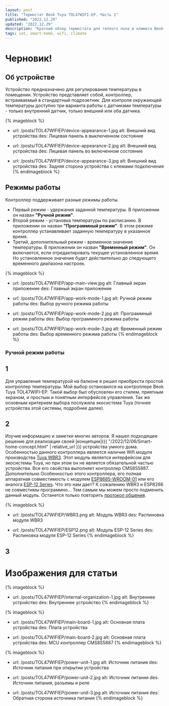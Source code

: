 ```yaml
---
layout: post
title: "Термостат Beok Tuya TOL47WIFI-EP. Часть 1"
published: "2022.12.29"
updated: "2022.12.29"
description: "Краткий обзор термостата для теплого пола и климата Beok Tuya с встроенным модулем Wi-Fi."
tags: iot, smart-home, wifi, climate
---
```


# Черновик!

## Об устройстве

Устройство предназначено для регулирования температуры в помещении. Устройство представляет собой, контроллер, встраиваемый в стандартный подрозетник. Для контроля окружающей температуры доступно три варианта работы с датчиками температуры - только внутренний датчик, только внешний или оба датчика.

{% imageblock %}
- url: /posts/TOL47WIFIEP/device-appearance-1.jpg
  alt: Внешний вид устройства
  des: Лицевая панель в выключенном состояние

- url: /posts/TOL47WIFIEP/device-appearance-2.jpg
  alt: Внешний вид устройства
  des: Лицевая панель во включенном состояние

- url: /posts/TOL47WIFIEP/device-appearance-3.jpg
  alt: Внешний вид устройства
  des: Задняя сторона устройства с клемами подключения
{% endimageblock %}

## Режимы работы

Контроллер поддерживает разные режимы работы.
* Первый режим - удержания заданной температуры. В приложении он назван **"Ручной режим"**. 
* Второй режим - установка температуры по расписанию. В приложении он назван **"Программный режим"**. В этом режиме контроллер устанавливает заданную температуру в указанное время.
* Третий, дополнительный режим - временное значение температуры. В приложении он назван **"Временный режим"**. Он включается, если отредактировать текущее установленное время. Но установленное значение будет действительно до следующего временного диапазона настроек.

{% imageblock %}
- url: /posts/TOL47WIFIEP/app-main-view.jpg
  alt: Главный экран приложение
  des: Главный экран приложение

- url: /posts/TOL47WIFIEP/app-work-mode-1.jpg
  alt: Ручной режим работы
  des: Выбор ручного режима работы

- url: /posts/TOL47WIFIEP/app-work-mode-2.jpg
  alt: Программный режим работы
  des: Выбор программного режима работы

- url: /posts/TOL47WIFIEP/app-work-mode-3.jpg
  alt: Временный режим работы
  des: Выбор временного режима работы
{% endimageblock %}

### Ручной режим работы




## 1

Для управления температурой на балконе я решил приобрести простой контроллер температуры. Мой выбор остановился на контроллере Beok Tuya TOL47WIFI-EP. Такой выбор был обусловлен его стилем, приятным экраном, и простым и понятным интерфейсов управления. Так же основным критерием выбора послужила экосистема Tuya (точнее устройства этой системы, подробнее далее).

## 2

Изучив информацию и заметки многих авторов. Я нашел подходящее решение для реализации своей [концепции]({{ "/2022/12/06/Smart-home-concept.html" | relative_url }}) устройства умного дома. Особенностью данного контроллера является наличие Wifi модуля производства [Tuya WBR3](https://developer.tuya.com/en/docs/iot/wbr3-module-datasheet?id=K9dujs2k5nriy). Этот модуль является интерфейсом для экосистемы Tuya, но при этом он не является обязательной частью устройства. Все его свойства выполняет контроллер CMS8S5887. Дополнительно Особенностью этого контроллера, его полная аппаратная совместимость с модулем [ESP8685-WROOM-01](https://www.espressif.com/sites/default/files/documentation/esp8685-wroom-01_datasheet_en.pdf) или его аналога [ESP-12 Series](https://www.esp8266.com/wiki/doku.php?id=esp8266-module-family). Что это нам дает? К сожалению WBR3 и ESP8266 не совместимы программно... Тем самым мы можем просто подменить данный модуль. Останется только повторить [протокол общения](https://developer.tuya.com/en/docs/iot/tuya-cloud-universal-serial-port-access-protocol?id=K9hhi0xxtn9cb).

{% imageblock %}
- url: /posts/TOL47WIFIEP/WBR3.png
  alt: Модуль WBR3
  des: Распиновка модуля WBR3

- url: /posts/TOL47WIFIEP/ESP12.png
  alt: Модуль ESP-12 Series
  des: Распиновка модуля ESP-12 Series
{% endimageblock %}

## 3

# Изображения для статьи




{% imageblock %}
- url: /posts/TOL47WIFIEP/internal-organization-1.jpg
  alt: Внутреннее устройство
  des: Внутреннее устройство
{% endimageblock %}

{% imageblock %}
- url: /posts/TOL47WIFIEP/main-board-1.jpg
  alt: Основная плата устройства
  des: Плата устройства

- url: /posts/TOL47WIFIEP/main-board-2.jpg
  alt: Основная плата устройства
  des: MCU контроллер CMS8S5887
{% endimageblock %}

{% imageblock %}
- url: /posts/TOL47WIFIEP/power-unit-1.jpg
  alt: Источник питания
  des: Источник питания при открытии устройства

- url: /posts/TOL47WIFIEP/power-unit-2.jpg
  alt: Источник питания
  des: Источник питания, разъемы и реле

- url: /posts/TOL47WIFIEP/power-unit-3.jpg
  alt: Источник питания
  des: Обратная сторона источника питания
{% endimageblock %}

